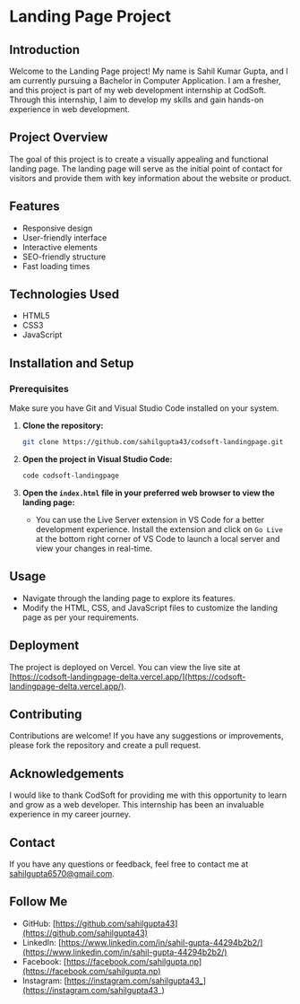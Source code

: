 # Landing Page Project

## Introduction
Welcome to the Landing Page project! My name is Sahil Kumar Gupta, and I am currently pursuing a Bachelor in Computer Application. I am a fresher, and this project is part of my web development internship at CodSoft. Through this internship, I aim to develop my skills and gain hands-on experience in web development.

## Project Overview
The goal of this project is to create a visually appealing and functional landing page. The landing page will serve as the initial point of contact for visitors and provide them with key information about the website or product.

## Features
- Responsive design
- User-friendly interface
- Interactive elements
- SEO-friendly structure
- Fast loading times

## Technologies Used
- HTML5
- CSS3
- JavaScript

## Installation and Setup

### Prerequisites
Make sure you have Git and Visual Studio Code installed on your system.

1. **Clone the repository:**
    ```bash
    git clone https://github.com/sahilgupta43/codsoft-landingpage.git
    ```

2. **Open the project in Visual Studio Code:**
    ```bash
    code codsoft-landingpage
    ```

3. **Open the `index.html` file in your preferred web browser to view the landing page:**
    - You can use the Live Server extension in VS Code for a better development experience. Install the extension and click on `Go Live` at the bottom right corner of VS Code to launch a local server and view your changes in real-time.

## Usage
- Navigate through the landing page to explore its features.
- Modify the HTML, CSS, and JavaScript files to customize the landing page as per your requirements.


## Deployment
The project is deployed on Vercel. You can view the live site at [https://codsoft-landingpage-delta.vercel.app/](https://codsoft-landingpage-delta.vercel.app/).

## Contributing
Contributions are welcome! If you have any suggestions or improvements, please fork the repository and create a pull request.

## Acknowledgements
I would like to thank CodSoft for providing me with this opportunity to learn and grow as a web developer. This internship has been an invaluable experience in my career journey.

## Contact
If you have any questions or feedback, feel free to contact me at sahilgupta6570@gmail.com.

## Follow Me
- GitHub: [https://github.com/sahilgupta43](https://github.com/sahilgupta43)
- LinkedIn: [https://www.linkedin.com/in/sahil-gupta-44294b2b2/](https://www.linkedin.com/in/sahil-gupta-44294b2b2/)
- Facebook: [https://facebook.com/sahilgupta.np](https://facebook.com/sahilgupta.np)
- Instagram: [https://instagram.com/sahilgupta43_](https://instagram.com/sahilgupta43_)
